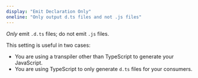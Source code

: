 ```yaml
---
display: "Emit Declaration Only"
oneline: "Only output d.ts files and not .js files"
---
```


_Only_ emit `.d.ts` files; <span class='definition'>do not emit `.js` files</span>.

This setting is useful in two cases:

- You are using a transpiler other than TypeScript to generate your JavaScript.
- You are using TypeScript to only generate `d.ts` files for your consumers.
